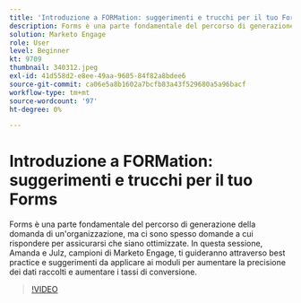 ```yaml
---
title: 'Introduzione a FORMation: suggerimenti e trucchi per il tuo Forms'
description: Forms è una parte fondamentale del percorso di generazione della domanda di un'organizzazione, ma ci sono spesso domande a cui rispondere per assicurarsi che siano ottimizzate.
solution: Marketo Engage
role: User
level: Beginner
kt: 9709
thumbnail: 340312.jpeg
exl-id: 41d558d2-e8ee-49aa-9605-84f82a8bdee6
source-git-commit: ca06e5a8b1602a7bcfb83a43f529680a5a96bacf
workflow-type: tm+mt
source-wordcount: '97'
ht-degree: 0%

---
```


# Introduzione a FORMation: suggerimenti e trucchi per il tuo Forms

Forms è una parte fondamentale del percorso di generazione della domanda di un&#39;organizzazione, ma ci sono spesso domande a cui rispondere per assicurarsi che siano ottimizzate. In questa sessione, Amanda e Julz, campioni di Marketo Engage, ti guideranno attraverso best practice e suggerimenti da applicare ai moduli per aumentare la precisione dei dati raccolti e aumentare i tassi di conversione.

>[!VIDEO](https://video.tv.adobe.com/v/340312/?quality=12&learn=on)
